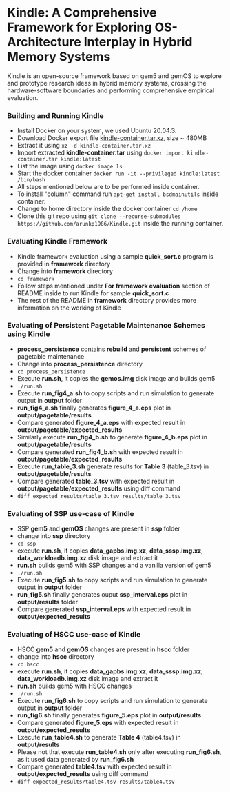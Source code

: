 # Kindle: A Comprehensive Framework for Exploring  OS-Architecture Interplay in Hybrid Memory Systems
Kindle is an open-source framework based on gem5 and gemOS to explore and prototype research ideas in hybrid memory systems, crossing the hardware-software boundaries and performing comprehensive empirical evaluation.

### Building and Running Kindle
- Install Docker on your system, we used Ubuntu 20.04.3.
- Download Docker export file [kindle-container.tar.xz](https://drive.google.com/file/d/1wY7FWfpd_hKsEtvlpLf3KPNc6BnGI6d2/view?usp=sharing), size ~ 480MB
- Extract it using `xz -d kindle-container.tar.xz`
- Import extracted **kindle-container.tar** using `docker import kindle-container.tar kindle:latest`
- List the image using `docker image ls`
- Start the docker container `docker run -it --privileged kindle:latest /bin/bash`
- All steps mentioned below are to be performed inside container.
- To install "column" command run `apt-get install bsdmainutils` inside container.
- Change to home directory inside the docker container `cd /home`
- Clone this git repo using `git clone --recurse-submodules https://github.com/arunkp1986/Kindle.git` inside the running container.

### Evaluating Kindle Framework
- Kindle framework evaluation using a sample **quick_sort.c** program is provided in **framework** directory
- Change into **framework** directory
- `cd framework`
- Follow steps mentioned under **For framework evaluation** section of README inside to run Kindle for sample **quick_sort.c**
- The rest of the README in **framework** directory provides more information on the working of Kindle

### Evaluating of Persistent Pagetable Maintenance Schemes using Kindle
- **process_persistence** contains **rebuild** and **persistent** schemes of pagetable maintenance
- Change into **process_persistence** directory
- `cd process_persistence`
- Execute **run.sh**, it copies the **gemos.img** disk image and builds gem5
- `./run.sh`
- Execute **run_fig4_a.sh** to copy scripts and run simulation to generate output in **output** folder
- **run_fig4_a.sh** finally generates **figure_4_a.eps** plot in **output/pagetable/results**
- Compare generated **figure_4_a.eps** with expected result in **output/pagetable/expected_results**
- Similarly execute **run_fig4_b.sh** to generate **figure_4_b.eps** plot in **output/pagetable/results**
- Compare generated **run_fig4_b.sh** with expected result in **output/pagetable/expected_results**
- Execute **run_table_3.sh** generate results for **Table 3** (table_3.tsv) in  **output/pagetable/results**
- Compare generated **table_3.tsv** with expected result in **output/pagetable/expected_results** using diff command
- `diff expected_results/table_3.tsv results/table_3.tsv`  

### Evaluating of SSP use-case of Kindle
- SSP **gem5** and **gemOS** changes are present in **ssp** folder
- change into **ssp** directory
- `cd ssp`
- execute **run.sh**, it copies **data_gapbs.img.xz**, **data_sssp.img.xz**, **data_workloadb.img.xz** disk image and extract it
- **run.sh** builds gem5 with SSP changes and a vanilla version of gem5
- `./run.sh`
- Execute **run_fig5.sh** to copy scripts and run simulation to generate output in **output** folder
- **run_fig5.sh** finally generates ouput **ssp_interval.eps** plot in **output/results** folder
- Compare generated **ssp_interval.eps** with expected result in **output/expected_results**

### Evaluating of HSCC use-case of Kindle
- HSCC **gem5** and **gemOS** changes are present in **hscc** folder
- change into **hscc** directory
- `cd hscc`
- execute **run.sh**, it copies **data_gapbs.img.xz**, **data_sssp.img.xz**, **data_workloadb.img.xz** disk image and extract it
- **run.sh** builds gem5 with HSCC changes
- `./run.sh`
- Execute **run_fig6.sh** to copy scripts and run simulation to generate output in **output** folder
- **run_fig6.sh** finally generates **figure_5.eps** plot in **output/results**
- Compare generated **figure_5.eps** with expected result in **output/expected_results**
- Execute **run_table4.sh** to generate **Table 4** (table4.tsv) in  **output/results**
- Please not that execute **run_table4.sh** only after executing **run_fig6.sh**, as it used data generated by **run_fig6.sh**
- Compare generated **table4.tsv** with expected result in **output/expected_results** using diff command
- `diff expected_results/table4.tsv results/table4.tsv`  

